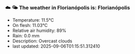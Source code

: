 ### ☁️ 🌤️  The weather in Florianópolis is: Florianópolis

- Temperature: 11.5°C
- On flesh: 11.03°C
- Relative air humidity: 89%
- Rain: 0.0 mm
- Description: Overcast clouds
- last updated: 2025-09-06T01:15:51.312410
